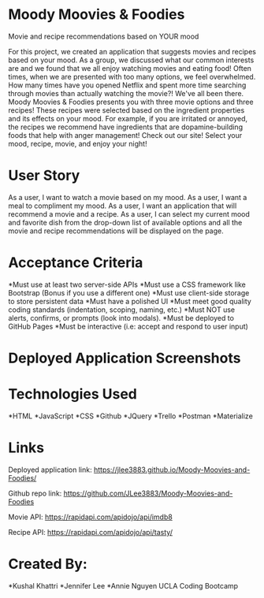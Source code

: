 # Moody Moovies & Foodies
Movie and recipe recommendations based on YOUR mood

For this project, we created an application that suggests movies and recipes based on your mood. As a group, we discussed what our common interests are and we found that we all enjoy watching movies and eating food! Often times, when we are presented with too many options, we feel overwhelmed. How many times have you opened Netflix and spent more time searching through movies than actually watching the movie?! We've all been there. Moody Moovies & Foodies presents you with three movie options and three recipes! These recipes were selected based on the ingredient properties and its effects on your mood. For example, if you are irritated or annoyed, the recipes we recommend have ingredients that are dopamine-building foods that help with anger management! Check out our site! Select your mood, recipe, movie, and enjoy your night!

# User Story 
As a user, I want to watch a movie based on my mood.
As a user, I want a meal to compliment my mood.
As a user, I want an application that will recommend a movie and a recipe. 
As a user, I can select my current mood and favorite dish from the drop-down list of available options and all the movie and recipe recommendations will be displayed on the page. 

# Acceptance Criteria 
*Must use at least two server-side APIs
*Must use a CSS framework like Bootstrap (Bonus if you use a different one)
*Must use client-side storage to store persistent data
*Must have a polished UI
*Must meet good quality coding standards (indentation, scoping, naming, etc.)
*Must NOT use alerts, confirms, or prompts (look into modals). 
*Must be deployed to GitHub Pages
*Must be interactive (i.e: accept and respond to user input)

# Deployed Application Screenshots 


# Technologies Used
*HTML
*JavaScript
*CSS
*Github
*JQuery
*Trello
*Postman
*Materialize 

# Links
Deployed application link: https://jlee3883.github.io/Moody-Moovies-and-Foodies/

Github repo link:
https://github.com/JLee3883/Moody-Moovies-and-Foodies

Movie API: 
https://rapidapi.com/apidojo/api/imdb8

Recipe API: 
https://rapidapi.com/apidojo/api/tasty/

# Created By:
*Kushal Khattri
*Jennifer Lee
*Annie Nguyen 
UCLA Coding Bootcamp




